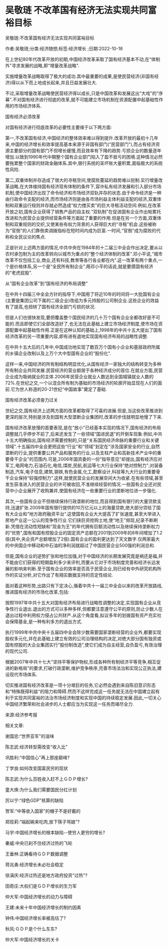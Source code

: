 # 吴敬琏  不改革国有经济无法实现共同富裕目标    
    
吴敬琏:不改革国有经济无法实现共同富裕目标    
作者:吴敬琏;分类:经济随想;标签:经济增长 ;日期:2022-10-16    
在上世纪80年代改革开放的初期,中国经济改革采取了国有经济基本不动,在“体制外"寻求发展的战略,即“增量改革战略".    
实施增量改革战略取得了极大的成功.其中最重要的成果,是使民营经济(非国有经济)得以从下而上地成长起来,并且日益发展壮大.    
不过,采取增量改革战略使民营经济得以成长,只是中国改革和发展这出“大戏"的“序幕".不对国有经济进行彻底的改革,就不可能建立市场机制在资源配置中起基础性作用的市场经济体系.    
国有经济必须改革    
对国有经济进行彻底改革的必要性主要缘于以下两方面:    
第一,不改革国有经济,中国经济的整体效率难以得到提升.改革开放的最初十几年来,中国的经济增长和效率提高基本来源于非国有部门(“民营部门"),而占有经济资源主要部分的国有部门不但增长缓慢,而且效率有下降的趋势.亏损企业的数量逐年增加.以致到1990年代中期整个国有企业部门陷入了盈不抵亏的困境.这种情况必然要拖累整个国家的财政金融体系.其中,银行系统的呆坏账大量积累,面临极大的系统性风险.    
第二,双重体制并存造成了很大的寻租空间,使腐败蔓延的趋势难以扼制.实行增量改革战略,在大体维持国有经济现有体制的条件下,容许私有经济发展和引入部分市场机制,使中国经济出现了命令经济和市场经济双轨并存的状态.由于命令经济是一种由行政命令支配的经济,而市场经济则是由各市场利益主体利益支配的经济,双重体制和双重运行规则并存就必然造成“权力搅买卖"的巨大寻租活动空间.例如,在改革开放之初,国有企业获得了销售产品的自主权.“双轨制"在促进国有企业作出帕累托改进和为民营企业提供经营条件等方面起了重要的作用.但是在另一个方面,双重体制和双重规则的交织,又使某些有权力背景的人获得巨大的“寻租"机会.这些被称为“官倒"的人们靠倒卖调拨指标在短时间内成为巨富.一时间,“官倒"成为腐败的代称和全民议论的焦点.    
正是针对上述两方面的情况,中共中央在1984年的十二届三中全会作出决定,要从以农村承包制为主的改革转向以城市为重点的“整个经济体制的改革".邓小平说,“城市改革不仅包括工业,商业,还有科技,教育等各行各业都在内".这一改革有两个重点,一个是价格体系,另一个是“全民所有制企业".用邓小平的话说,就是要摸国有经济的“老虎屁股".    
从“国有企业改革"到“国有经济的布局调整"    
在中共十四届三中全会方针的指导下,中国用了将近10年的时间将一大批国有企业(主要是集团公司下属的二级企业)改组为多元持股的公司制企业.这些企业的效益有了提高,也扭转了国有经济全部门亏损的状况.    
但是人们也很快发现,要把覆盖整个国民经济的几十万个国有企业全都改好是不可能的.而且即使它们全部改造好了,也无法在此基础上建立市场经济制度,使市场在资源配置中起基础性作用.正是在这种认知的基础上,1998年的中共十五大提出了国有经济改革的另一项重要内容,即有进有退地实现国有经济布局的战略性调整.    
在中共十五大后的几年中,中国成功地实现了数百万个国有小企业和基层政府所属的乡镇企业改制以及上万个大中型国有企业的“股份化".    
这样一来,中国经济的所有制结构明显优化,从国有经济一家独大的结构转变为多种所有制企业共同发展.民营经济的营业额居于各种经济成分的首位.在就业方面,民营企业成为吸纳就业的主体.2006年民营企业就业人数达到全国城镇就业人数的72%.在世纪之交,一个以混合所有制为基础的市场经济的轮廓开始显现在人们的面前.它为世人称道的20-21世纪“中国故事"奠定了基础.    
国有经济改革必须奋力过关    
世纪之交,国有经济上述两方面的改革都取得了可喜的进展.但是,当这些改革推进到更深的层次,特别是涉及到国有大型垄断企业集团时,改革的步伐就明显地慢了下来.    
国有经济改革放慢的首要表现,是在“放小"已经基本实现的情况下,国有经济的布局调整就几乎停步不前了,后来还发生了一些领域“国进民退"的开倒车现象.例如,中共十五大明确指出,国有经济需要控制的,只是“关系国民经济命脉的重要行业和关键领域".十五届四中全会更把这些“行业"和“领域"划定在“涉及国家安全的行业,自然垄断的行业,提供重要公共产品和服务的行业,以及支柱产业和高新技术产业中的重要骨干企业"的范围内.可是,2006年国资委的一份“指导意见"却提出,国有经济应对军工,电网电力,石油石化,电信,煤炭,民航,航运等七大行业保持“绝对控制力";对装备制造,汽车,电子信息,建筑,钢铁,有色金属,化工,勘察设计,科技等九大行业的重要骨干企业保持“较强控制力".这样,就使民营企业的发展空间大为收紧.在有些领域,甚至发生获准进入的民营企业的许可被收回,不准继续经营的情况.一些国有企业还对民营中小企业展开了收购兼并,使国有经济在一些重要行业的垄断地位进一步强化.    
其次,一些国有企业不但继续保持行政垄断的地位,而且得到国有银行的大量贷款支持,迅速扩张.2009年国有银行提供的10万亿元以上的海量贷款,绝大部分贷给了国有大企业和“地方政府融资平台".这使国有企业大大提高了扩张速度,甚至大举进入房地产业这一公认的竞争性行业.它们挟巨资抢购土地,使“地王"频现,纪录不断刷新.凭借在流动性短缺和“现金为王"的年代拥有巨额流动性以及继续保持垄断权力的“优势",国有和国有控股企业的固定资产总额在2001到2009年的8年间增加了1.2倍(其中,央企资产总额增加了2倍).国有企业的盈利更达到了天文数字.仅两家最大的中央国企中移动和中石油的净利润就超过了中国民营企业500强的利润总和.    
但是,国有企业的逆势扩张和地位加强,对于中国经济的长期发展究竟是祸还是福,并不能由它们获得的短期盈利多少来评判,而要从它对于市场制度完善和经济长远发展的影响来判断.至于国有企业的效率是否高于民营企业,则已经有中外研究机构所作的实证分析,对它作出了有翔实数据支持的否定性结论.    
面对着这种形势,出路只有下定决心,循着中共十一届三中全会以来的改革开放路线,推进国有经济的市场化改革,包括:    
按照1997年中共十五大对国有经济布局进行战略性调整的决定,实现国有企业从竞争性行业退出.退出的方式可以多种多样,但都要注意遵守公平的原则,防止少数人在退出过程中利用权力侵占公共财产.从这个角度看,拟议多年的划拨国有资产充实社会保障基金,是一种有利多方的退出方式.    
执行1999年中共中央十五届四中全会除少数需要国家垄断经营的企业外,都要实现股权多元化,并在此基础上建立有效的公司治理结构的决定,对绝大部分国有独资或国有控股的大企业集团实行“股份制改造",使它们成为自主经营,自负盈亏,有效治理的现代公司.    
根据2007年中共十七大“坚持平等保护物权,形成各种所有制经济平等竞争,相互促进的新格局"的要求,打破行政垄断,维护竞争秩序,完善市场法治和实现公正执法,建设现代市场体系.    
切实推进国有经济改革是一项十分艰巨的任务,它必然会遇到来自陈旧意识形态和“特殊既得利益"的阻力和障碍.然而不这样完成这一任务就无法在中国建立起有利于实现共同富裕的法治市场经济制度和实现中国的持续稳定发展.因此,一切关心中国经济繁荣和社会进步的人士都应当为实现这一任务而竭尽全力.    
来源:经济参考报    
    
相关文章:    
谢国忠:“世界亚军"的滋味    
陈志武:经济转型需改变“收入比"    
巩胜利:“中国信心"再上那座巅峰?    
丁学良:如何改变国富民穷的现状    
陈志武:为什么百姓收入赶不上ＧＤＰ增长?    
童大焕:为什么我们需要国民分红计划    
厉以宁:“绿色GDP"核算的缺陷    
贺军:“中等收入国家"的帽子不是好戴的    
郑现莉:“端起碗来吃肉,放下筷子骂娘"?    
马宇:中国经济增长的根本缺陷--使穷人更穷的增长?    
秦威:中央已刹不住经济过热的飞轮    
王垂林:正确看待ＧＤＰ数据调整    
蒋兆勇:经济增长未必社会稳定    
徐滇庆:经济过热还是地方政府投资“过热"?    
田奇庄:大权们是ＧＤＰ增长的生力军    
仲大军:中国经济增长的动力与障碍    
王建:未来十年中国经济增长的制约因素    
钟伟:中国经济增长率被高估了?    
秋风:ＧＤＰ是个什么东东?    
仲大军:中国经济增长的关卡
